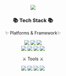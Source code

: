 <p align="center">
<img src="https://capsule-render.vercel.app/api?type=waving&color=auto&height=200&section=header&text=🍊 Hello Github!&fontSize=70" />
</p>
<div align="center">
<h3>📚 Tech Stack 📚</h3>
<p>✨ Platforms & Framework✨</p>
<img src="https://img.shields.io/badge/Java-007396??style=flat-square&logo=OpenJDK&logoColor=white"/>   
<img src="https://img.shields.io/badge/Spring-6DB33F?style=flat-square&logo=Spring&logoColor=white"/>
<img src="https://img.shields.io/badge/MyBatis-d40000??style=flat-square&logo=Fluent Bit&logoColor=white"/>
<br>
<img src="https://img.shields.io/badge/Oracle-d40000?style=flat-square&logo=oracle&logoColor=white"/>
<img src="https://img.shields.io/badge/MySQL-003545?style=flat&logo=MySQL&logoColor=white" />
<img src="https://img.shields.io/badge/Tomcat-F8DC75?style=flat-square&logo=ApacheTomcat&logoColor=black"/> 
<img src="https://img.shields.io/badge/Ubuntu-dd4814?style=flat-square&logo=Ubuntu&logoColor=white"/>

<br>
<p>⚔️ Tools ⚔️</p>
    <img src="https://img.shields.io/badge/IntelliJ-000000?style=flat-square&logo=IntelliJ IDEA&logoColor=white"/> 
    <img src="https://img.shields.io/badge/Eclipse-2C2255?style=flat-square&logo=Eclipse IDE&logoColor=white"/> 
    <img src="https://img.shields.io/badge/Visual Studio Code-007ACC?style=flat-square&logo=Visual Studio Code&logoColor=white"/> 
    <img src="https://img.shields.io/badge/Postman-FF6C37?style=flat-square&logo=Postman&logoColor=white"/> 
</div>
